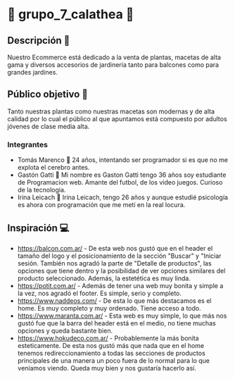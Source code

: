# 🌻 grupo_7_calathea 🌻

## Descripción 🌹
Nuestro Ecommerce está dedicado a la venta de plantas, macetas de alta gama y diversos accesorios de jardinería tanto para balcones como para grandes jardines. 
## Público objetivo 👤
Tanto nuestras plantas como nuestras macetas son modernas y de alta calidad por lo cual el público al que apuntamos está compuesto por adultos jóvenes de clase media alta.

### Integrantes

* Tomás Marenco 👦
24 años, intentando ser programador si es que no me explota el cerebro antes.
* Gastón Gatti 👦
Mi nombre es Gaston Gatti tengo 36 años soy estudiante de Programacion web. Amante del futbol, de los video juegos. Curioso de la tecnologia. 
* Irina Leicach 👩
Irina Leicach, tengo 26 años y aunque estudié psicología es ahora con programación que me metí en la real locura.


## Inspiración 💻

* https://balcon.com.ar/ - De esta web nos gustó que en el header el tamaño del logo y el posicionamiento de la sección "Buscar" y "Iniciar sesión. También nos agradó la parte de "Detalle de productos", las opciones que tiene dentro y la posibilidad de ver opciones similares del producto seleccionado. Además, la estetética es muy linda.
* https://potit.com.ar/  - Además de tener una web muy bonita y simple a la vez, nos agradó el footer. Es simple, serio y completo.
* https://www.naddeos.com/ - De esta lo que más destacamos es el home. Es muy completo y muy ordenado. Tiene acceso a todo.
* https://www.maranta.com.ar/ - Esta web es muy simple, lo que más nos gustó fue que la barra del header está en el medio, no tiene muchas opciones y queda bastante bien.
* https://www.hokudeco.com.ar/ - Probablemente la más bonita esteticamente. De esta nos gustó más que nada que en el home tenemos redireccionamiento a todas las secciones de productos principales de una manera un poco fuera de lo normal para lo que veníamos viendo. Queda muy bien y nos gustaría hacerlo así.
